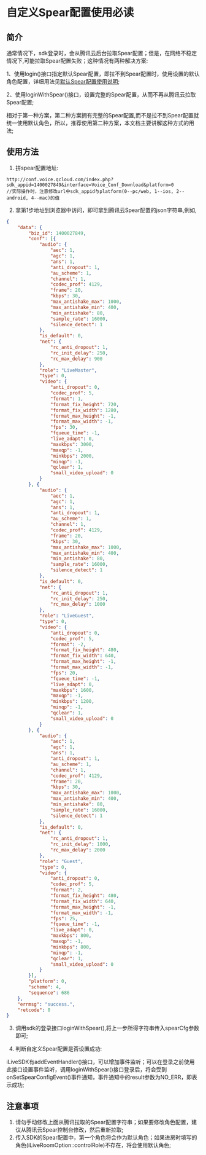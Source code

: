 # 自定义Spear配置使用必读

## 简介
通常情况下，sdk登录时，会从腾讯云后台拉取Spear配置；但是，在网络不稳定情况下,可能拉取Spear配置失败；这种情况有两种解决方案:

1、使用login()接口指定默认Spear配置，即拉不到Spear配置时，使用设置的默认角色配置，详细用法见[默认Spear配置使用说明](https://github.com/zhaoyang21cn/iLiveSDK_PC_Suixinbo/blob/master/doc/defaultSpearCfg.md);

2、使用loginWithSpear()接口，设置完整的Spear配置，从而不再从腾讯云拉取Spear配置;

相对于第一种方案，第二种方案拥有完整的Spear配置,而不是拉不到Spear配置就统一使用默认角色，所以，推荐使用第二种方案，本文档主要讲解这种方式的用法;

## 使用方法

1. 拼spear配置地址:
```
http://conf.voice.qcloud.com/index.php?sdk_appid=1400027849&interface=Voice_Conf_Download&platform=0
//实际操作时，注意修改url中sdk_appid与platform(0--pc/web, 1--ios, 2--android, 4--mac)的值
```

2. 拿第1步地址到浏览器中访问，即可拿到腾讯云Spear配置的json字符串,例如,
```json
{
	"data": {
		"biz_id": 1400027849,
		"conf": [{
			"audio": {
				"aec": 1,
				"agc": 1,
				"ans": 1,
				"anti_dropout": 1,
				"au_scheme": 1,
				"channel": 1,
				"codec_prof": 4129,
				"frame": 20,
				"kbps": 30,
				"max_antishake_max": 1000,
				"max_antishake_min": 400,
				"min_antishake": 80,
				"sample_rate": 16000,
				"silence_detect": 1
			},
			"is_default": 0,
			"net": {
				"rc_anti_dropout": 1,
				"rc_init_delay": 250,
				"rc_max_delay": 900
			},
			"role": "LiveMaster",
			"type": 0,
			"video": {
				"anti_dropout": 0,
				"codec_prof": 5,
				"format": 1,
				"format_fix_height": 720,
				"format_fix_width": 1280,
				"format_max_height": -1,
				"format_max_width": -1,
				"fps": 30,
				"fqueue_time": -1,
				"live_adapt": 0,
				"maxkbps": 3000,
				"maxqp": -1,
				"minkbps": 2000,
				"minqp": -1,
				"qclear": 1,
				"small_video_upload": 0
			}
		}, {
			"audio": {
				"aec": 1,
				"agc": 1,
				"ans": 1,
				"anti_dropout": 1,
				"au_scheme": 1,
				"channel": 1,
				"codec_prof": 4129,
				"frame": 20,
				"kbps": 30,
				"max_antishake_max": 1000,
				"max_antishake_min": 400,
				"min_antishake": 80,
				"sample_rate": 16000,
				"silence_detect": 1
			},
			"is_default": 0,
			"net": {
				"rc_anti_dropout": 1,
				"rc_init_delay": 250,
				"rc_max_delay": 1000
			},
			"role": "LiveGuest",
			"type": 0,
			"video": {
				"anti_dropout": 0,
				"codec_prof": 5,
				"format": -2,
				"format_fix_height": 480,
				"format_fix_width": 640,
				"format_max_height": -1,
				"format_max_width": -1,
				"fps": 20,
				"fqueue_time": -1,
				"live_adapt": 0,
				"maxkbps": 1600,
				"maxqp": -1,
				"minkbps": 1200,
				"minqp": -1,
				"qclear": 1,
				"small_video_upload": 0
			}
		}, {
			"audio": {
				"aec": 1,
				"agc": 1,
				"ans": 1,
				"anti_dropout": 1,
				"au_scheme": 1,
				"channel": 1,
				"codec_prof": 4129,
				"frame": 20,
				"kbps": 30,
				"max_antishake_max": 1000,
				"max_antishake_min": 400,
				"min_antishake": 80,
				"sample_rate": 16000,
				"silence_detect": 1
			},
			"is_default": 0,
			"net": {
				"rc_anti_dropout": 1,
				"rc_init_delay": 1000,
				"rc_max_delay": 2000
			},
			"role": "Guest",
			"type": 0,
			"video": {
				"anti_dropout": 0,
				"codec_prof": 5,
				"format": 2,
				"format_fix_height": 480,
				"format_fix_width": 640,
				"format_max_height": -1,
				"format_max_width": -1,
				"fps": 25,
				"fqueue_time": -1,
				"live_adapt": 0,
				"maxkbps": 800,
				"maxqp": -1,
				"minkbps": 800,
				"minqp": -1,
				"qclear": 1,
				"small_video_upload": 0
			}
		}],
		"platform": 0,
		"scheme": 4,
		"sequence": 686
	},
	"errmsg": "success.",
	"retcode": 0
}
```

3. 调用sdk的登录接口loginWithSpear(),将上一步所得字符串传入spearCfg参数即可;

4. 判断自定义Spear配置是否设置成功:

iLiveSDK有addEventHandler()接口，可以增加事件监听；可以在登录之前使用此接口设置事件监听，调用loginWithSpear()接口登录后，将会受到onSetSpearConfigEvent()事件通知，事件通知中的result参数为NO_ERR，即表示成功;

## 注意事项
1. 请勿手动修改上面从腾讯拉取的Spear配置字符串；如果要修改角色配置，建议从腾讯云Spear控制台修改，然后重新拉取;
2. 传入SDK的Spear配置中，第一个角色将会作为默认角色；如果进房时填写的角色(iLiveRoomOption::controlRole)不存在，将会使用默认角色;
